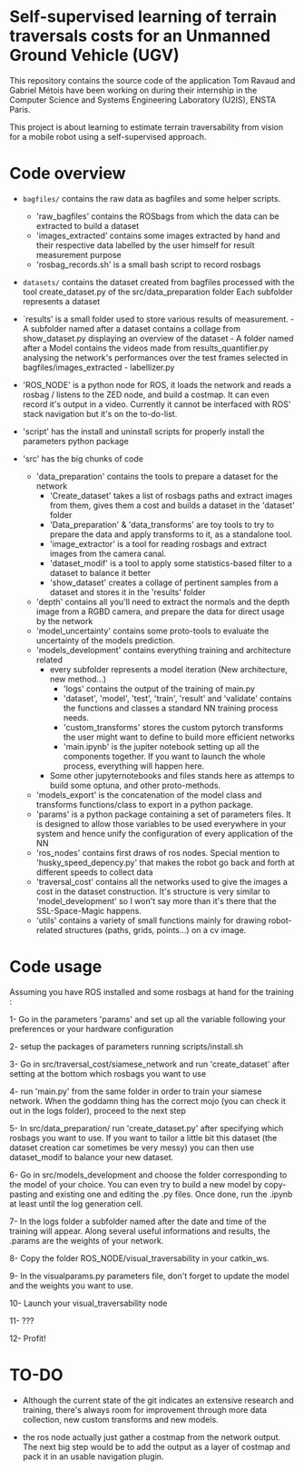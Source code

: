 # Self-supervised learning of terrain traversals costs for an Unmanned Ground Vehicle (UGV)

This repository contains the source code of the application Tom Ravaud and Gabriel Métois have been working on during their internship in the Computer Science and Systems Engineering Laboratory (U2IS), ENSTA Paris.

This project is about learning to estimate terrain traversability from vision for a mobile robot using a self-supervised approach.


# Code overview

- `bagfiles/` contains the raw data as bagfiles and some helper scripts.
  - 'raw_bagfiles' contains the ROSbags from which the data can be extracted to build a dataset
  - 'images_extracted' contains some images extracted by hand and their respective data labelled by the user himself for result measurement purpose
  - 'rosbag_records.sh' is a small bash script to record rosbags

- `datasets/` contains the dataset created from bagfiles processed with the tool create_dataset.py of the src/data_preparation folder
              Each subfolder represents a dataset

- `results' is a small folder used to store various results of measurement.
            - A subfolder named after a dataset contains a collage from show_dataset.py displaying an overview of the dataset
            - A folder named after a Model contains the videos made from results_quantifier.py analysing the network's performances over the test    frames selected in bagfiles/images_extracted
            - labellizer.py 

- 'ROS_NODE' is a python node for ROS, it loads the network and reads a rosbag / listens to the ZED node, and build a costmap. It can even record    it's output in a video. Currently it cannot be interfaced with ROS' stack navigation but it's on the to-do-list.

- 'script' has the install and uninstall scripts for properly install the parameters python package

- 'src' has the big chunks of code
  - 'data_preparation' contains the tools to prepare a dataset for the network
    - 'Create_dataset' takes a list of rosbags paths and extract images from them, gives them a cost and builds a dataset in the 'dataset' folder
    - 'Data_preparation' & 'data_transforms' are toy tools to try to prepare the data and apply transforms to it, as a standalone tool.
    - 'image_extractor' is a tool for reading rosbags and extract images from the camera canal.
    - 'dataset_modif' is a tool to apply some statistics-based filter to a dataset to balance it better
    - 'show_dataset' creates a collage of pertinent samples from a dataset and stores it in the 'results' folder
  - 'depth' contains all you'll need to extract the normals and the depth image from a RGBD camera, and prepare the data for direct usage by the network
  - 'model_uncertainty' contains some proto-tools to evaluate the uncertainty of the models prediction.
  - 'models_development' contains everything training and architecture related
    - every subfolder represents a model iteration (New architecture, new method...)
      - 'logs' contains the output of the training of main.py
      - 'dataset', 'model', 'test', 'train', 'result' and 'validate' contains the functions and classes a standard NN training process needs.
      - 'custom_transforms' stores the custom pytorch transforms the user might want to define to build more efficient networks
      - 'main.ipynb' is the jupiter notebook setting up all the components together. If you want to launch the whole process, everything will happen here.
    - Some other jupyternotebooks and files stands here as attemps to build some optuna, and other proto-methods.
  - 'models_export' is the concatenation of the model class and transforms functions/class to export in a python package.
  - 'params' is a python package containing a set of parameters files. It is designed to allow those variables to be used everywhere in your system and hence unify the configuration of every application of the NN
  - 'ros_nodes' contains first draws of ros nodes. Special mention to 'husky_speed_depency.py' that makes the robot go back and forth at different speeds to collect data
  - 'traversal_cost' contains all the networks used to give the images a cost in the dataset construction. It's structure is very similar to 'model_development' so I won't say more than it's there that the SSL-Space-Magic happens.
  - 'utils' contains a variety of small functions mainly for drawing robot-related structures (paths, grids, points...) on a cv image.


# Code usage

Assuming you have ROS installed and some rosbags at hand for the training :

1- Go in the parameters 'params' and set up all the variable following your preferences or your hardware configuration

2- setup the packages of parameters running scripts/install.sh

3- Go in src/traversal_cost/siamese_network and run 'create_dataset' after setting at the bottom which rosbags you want to use

4- run 'main.py' from the same folder in order to train your siamese network. When the goddamn thing has the correct mojo (you can check it out in the logs folder), proceed to the next step

5- In src/data_preparation/ run 'create_dataset.py' after specifying which rosbags you want to use. If you want to tailor a little bit this dataset (the dataset creation car sometimes be very messy) you can then use dataset_modif to balance your new dataset.

6- Go in src/models_development and choose the folder corresponding to the model of your choice. You can even try to build a new model by copy-pasting and existing one and editing the .py files. Once done, run the .ipynb at least until the log generation cell.

7- In the logs folder a subfolder named after the date and time of the training will appear. Along several useful informations and results, the .params are the weights of your network.

8- Copy the folder ROS_NODE/visual_traversability in your catkin_ws.

9- In the visualparams.py parameters file, don't forget to update the model and the weights you want to use.

10- Launch your visual_traversability node

11- ???

12- Profit!

# TO-DO

- Although the current state of the git indicates an extensive research and training, there's always room for improvement through more data collection, new custom transforms and new models.

- the ros node actually just gather a costmap from the network output. The next big step would be to add the output as a layer of costmap and pack it in an usable navigation plugin.
